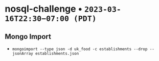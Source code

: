 # nosql-challenge • `2023-03-16T22:30−07:00 (PDT)`

## Mongo Import
- `mongoimport --type json -d uk_food -c establishments --drop --jsonArray establishments.json`
